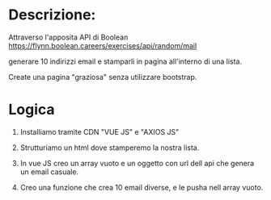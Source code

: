 # Descrizione:

Attraverso l'apposita API di Boolean
https://flynn.boolean.careers/exercises/api/random/mail

generare 10 indirizzi email e stamparli in pagina all'interno di una lista.

Create una pagina "graziosa" senza utilizzare bootstrap.

# Logica

1. Installiamo tramite CDN "VUE JS" e "AXIOS JS"

2. Strutturiamo un html dove stamperemo la nostra lista.

3. In vue JS creo un array vuoto e un oggetto con url dell api che genera un email casuale.

4. Creo una funzione che crea 10 email diverse, e le pusha nell array vuoto.